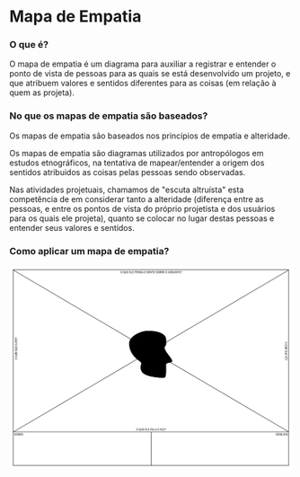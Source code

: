 # Mapa de Empatia

### O que é?

O mapa de empatia é um diagrama para auxiliar a registrar e entender o ponto de vista de pessoas para as quais se está desenvolvido um projeto, e que atribuem valores e sentidos diferentes para as coisas (em relação à quem as projeta).

### No que os mapas de empatia são baseados?

Os mapas de empatia são baseados nos princípios de empatia e alteridade.

Os mapas de empatia são diagramas utilizados por antropólogos em estudos etnográficos, na tentativa de mapear/entender a origem dos sentidos atribuidos as coisas pelas pessoas sendo observadas.

Nas atividades projetuais, chamamos de "escuta altruísta" esta competência de em considerar tanto a alteridade (diferença entre as pessoas, e entre os pontos de vista do próprio projetista e dos usuários para os quais ele projeta), quanto se colocar no lugar destas pessoas e entender seus valores e sentidos.

### Como aplicar um mapa de empatia?

<img src="mapadeempatia.svg">


